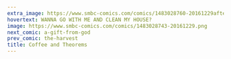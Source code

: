 ```yaml
---
extra_image: https://www.smbc-comics.com/comics/1483028760-20161229after.png
hovertext: WANNA GO WITH ME AND CLEAN MY HOUSE?
image: https://www.smbc-comics.com/comics/1483028743-20161229.png
next_comic: a-gift-from-god
prev_comic: the-harvest
title: Coffee and Theorems
---
```


